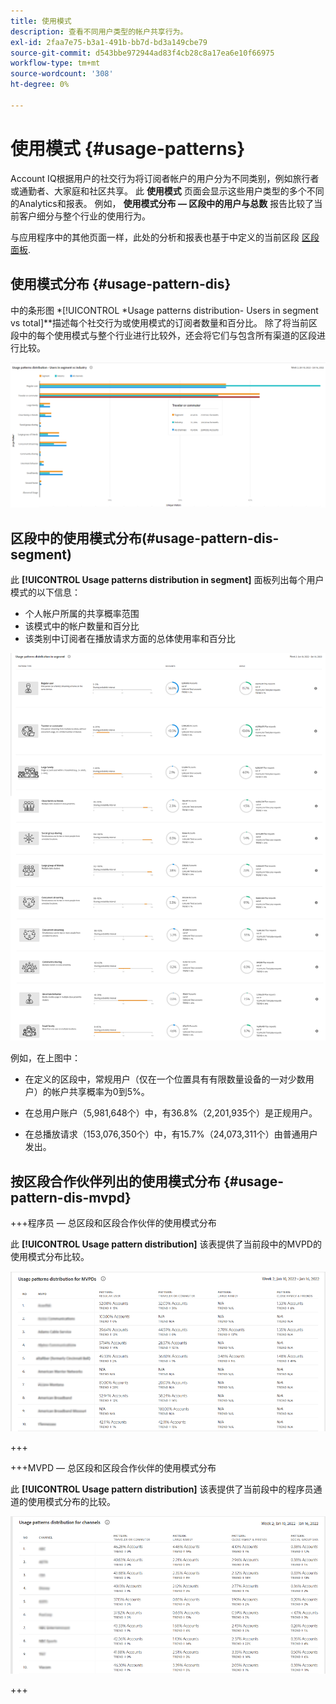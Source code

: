 ```yaml
---
title: 使用模式
description: 查看不同用户类型的帐户共享行为。
exl-id: 2faa7e75-b3a1-491b-bb7d-bd3a149cbe79
source-git-commit: d543bbe972944ad83f4cb28c8a17ea6e10f66975
workflow-type: tm+mt
source-wordcount: '308'
ht-degree: 0%

---
```


# 使用模式 {#usage-patterns}

Account IQ根据用户的社交行为将订阅者帐户的用户分为不同类别，例如旅行者或通勤者、大家庭和社区共享。 此 **使用模式** 页面会显示这些用户类型的多个不同的Analytics和报表。 例如， **使用模式分布 — 区段中的用户与总数** 报告比较了当前客户细分与整个行业的使用行为。

与应用程序中的其他页面一样，此处的分析和报表也基于中定义的当前区段 [区段面板](/help/accountiq/segments-timeframe.md).

## 使用模式分布 {#usage-pattern-dis}

中的条形图 *[!UICONTROL *Usage patterns distribution- Users in segment vs total]**描述每个社交行为或使用模式的订阅者数量和百分比。 除了将当前区段中的每个使用模式与整个行业进行比较外，还会将它们与包含所有渠道的区段进行比较。

![](assets/segment-users-industry.png)

## 区段中的使用模式分布(#usage-pattern-dis-segment)

此 **[!UICONTROL Usage patterns distribution in segment]** 面板列出每个用户模式的以下信息：

* 个人帐户所属的共享概率范围
* 该模式中的帐户数量和百分比
* 该类别中订阅者在播放请求方面的总体使用率和百分比

![](assets/usage-pattern-segmentwise.png)

例如，在上图中：

* 在定义的区段中，常规用户（仅在一个位置具有有限数量设备的一对少数用户）的帐户共享概率为0到5%。

* 在总用户账户（5,981,648个）中，有36.8%（2,201,935个）是正规用户。

* 在总播放请求（153,076,350个）中，有15.7%（24,073,311个）由普通用户发出。

## 按区段合作伙伴列出的使用模式分布 {#usage-pattern-dis-mvpd}

+++程序员 — 总区段和区段合作伙伴的使用模式分布

此 **[!UICONTROL Usage pattern distribution]** 该表提供了当前段中的MVPD的使用模式分布比较。

![](assets/usage-patterns-mvpdwise.png)

+++

+++MVPD — 总区段和区段合作伙伴的使用模式分布

此 **[!UICONTROL Usage pattern distribution]** 该表提供了当前段中的程序员通道的使用模式分布的比较。

![](assets/usage-patterns-programmerwise.png)

+++
